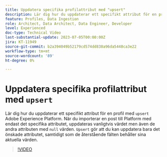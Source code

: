 ```yaml
---
title: Uppdatera specifika profilattribut med "upsert"
description: Lär dig hur du uppdaterar ett specifikt attribut för en profil med funktionen "upsert" i Adobe Experience Platform.
feature: Profiles, Data Ingestion
role: Architect, Data Architect, Data Engineer, Developer
level: Experienced
doc-type: Technical Video
last-substantial-update: 2023-07-05T00:00:00Z
jira: KT-11949
source-git-commit: b2a394049b52179cd574dd838a96da5448ca3e22
workflow-type: tm+mt
source-wordcount: '89'
ht-degree: 0%

---
```



# Uppdatera specifika profilattribut med `upsert`

Lär dig hur du uppdaterar ett specifikt attribut för en profil med `upsert` Adobe Experience Platform. När du importerar en post till Platform med endast det specifika attributet, uppdateras vanligtvis värdet men även de andra attributen med `null` värden. `Upsert` gör att du kan uppdatera bara det önskade attributet, samtidigt som de återstående fälten behåller sina aktuella värden.

>[!VIDEO](https://video.tv.adobe.com/v/3416133/?learn=on)
